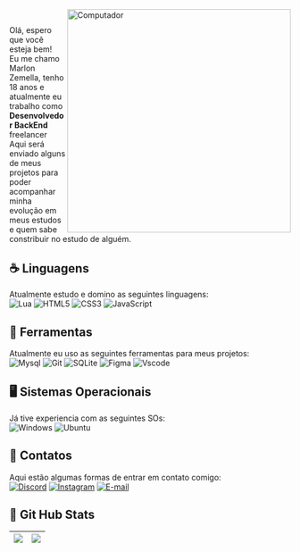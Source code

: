 <img src="https://raw.githubusercontent.com/MicaelliMedeiros/micaellimedeiros/master/image/computer-illustration.png" min-width="400px" max-width="400px" width="400px" align="right" alt="Computador">

<p align="left">
 
  
## <p align="left"> 
  Olá, espero que você esteja bem! </br>
  Eu me chamo Marlon Zemella, tenho 18 anos e atualmente eu trabalho como <strong>Desenvolvedor BackEnd</strong> freelancer</br>
  Aqui será enviado alguns de meus projetos para poder acompanhar minha evolução em meus estudos e quem sabe constribuir no estudo de alguém. <br>
</p>

 ## ☕ Linguagens 
  Atualmente estudo e domino as seguintes linguagens:</br>
  ![Lua](https://img.shields.io/badge/Lua-2C2D72?style=for-the-badge&logo=lua&logoColor=white)
  ![HTML5](https://img.shields.io/badge/HTML5-E34F26?style=for-the-badge&logo=html5&logoColor=white)
  ![CSS3](https://img.shields.io/badge/CSS3-1572B6?style=for-the-badge&logo=css3&logoColor=white)
  ![JavaScript](https://img.shields.io/badge/JavaScript-F7DF1E?style=for-the-badge&logo=javascript&logoColor=black)
  

 ## 🧰 Ferramentas 
  Atualmente eu uso as seguintes ferramentas para meus projetos: </br>
![Mysql](https://img.shields.io/badge/MySQL-00000F?style=for-the-badge&logo=mysql&logoColor=white)
![Git](https://img.shields.io/badge/Git-E34F26?style=for-the-badge&logo=git&logoColor=white)
![SQLite](https://img.shields.io/badge/SQLite-000?style=for-the-badge&logo=sqlite&logoColor=07405E)
![Figma](https://img.shields.io/badge/Figma-696969?style=for-the-badge&logo=figma&logoColor=figma)
![Vscode](https://img.shields.io/badge/Vscode-007ACC?style=for-the-badge&logo=visual-studio-code&logoColor=white)

 ## 🖥 Sistemas Operacionais
  Já tive experiencia com as seguintes SOs: </br>
![Windows](https://img.shields.io/badge/Windows-000?style=for-the-badge&logo=windows&logoColor=2CA5E0)
![Ubuntu](https://img.shields.io/badge/Ubuntu-35495E?style=for-the-badge&logo=ubuntu&logoColor=2CA5E0)

 ## 📶 Contatos
  Aqui estão algumas formas de entrar em contato comigo: </br>
[![Discord](https://img.shields.io/badge/Discord-7289DA?style=for-the-badge&logo=discord&logoColor=white)](https://https://discord.com/channels/@marlonzemella/)
[![Instagram](https://img.shields.io/badge/-Instagram-%23E4405F?style=for-the-badge&logo=instagram&logoColor=white)](https://www.instagram.com/marlonzemella/)
[![E-mail](https://img.shields.io/badge/-Email-000?style=for-the-badge&logo=microsoft-outlook&logoColor=007BFF)](mailto:contatomarlon@proton.me)

 ## 🎯 Git Hub Stats 
  | ![](http://github-profile-summary-cards.vercel.app/api/cards/profile-details?username=marlonzemella&theme=github_dark) | ![](http://github-profile-summary-cards.vercel.app/api/cards/stats?username=marlonzemella&theme=github_dark) |
| :-: | :-: |
</p>  
